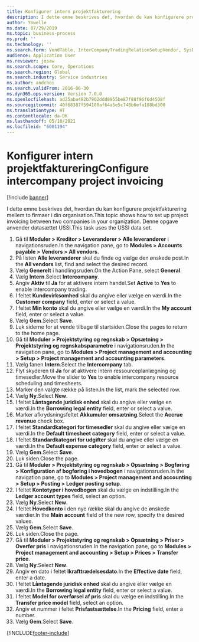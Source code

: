 ```yaml
---
title: Konfigurer intern projektfakturering
description: I dette emne beskrives det, hvordan du kan konfigurere projektfakturering mellem to firmaer i din organisation.
author: Yowelle
ms.date: 07/29/2019
ms.topic: business-process
ms.prod: ''
ms.technology: ''
ms.search.form: VendTable, InterCompanyTradingRelationSetupVendor, SysDataAreaSelectLookup, ProjParameters, ProjPosting, ProjTransferPrice
audience: Application User
ms.reviewer: josaw
ms.search.scope: Core, Operations
ms.search.region: Global
ms.search.industry: Service industries
ms.author: andchoi
ms.search.validFrom: 2016-06-30
ms.dyn365.ops.version: Version 7.0.0
ms.openlocfilehash: ad25aba492b7902ddd8955be87f88f96f6d4508f
ms.sourcegitcommit: 40f68387f594180af64a5e5c748b6efa188bd300
ms.translationtype: HT
ms.contentlocale: da-DK
ms.lasthandoff: 05/10/2021
ms.locfileid: "6001194"
---
```

# <a name="configure-intercompany-project-invoicing"></a><span data-ttu-id="243fa-103">Konfigurer intern projektfakturering</span><span class="sxs-lookup"><span data-stu-id="243fa-103">Configure intercompany project invoicing</span></span>

[!include [banner](../../includes/banner.md)]

<span data-ttu-id="243fa-104">I dette emne beskrives det, hvordan du kan konfigurere projektfakturering mellem to firmaer i din organisation.</span><span class="sxs-lookup"><span data-stu-id="243fa-104">This topic shows how to set up project invoicing between two companies in your organization.</span></span> <span data-ttu-id="243fa-105">Denne opgave anvender datasættet USSI.</span><span class="sxs-lookup"><span data-stu-id="243fa-105">This task uses the USSI data set.</span></span>

1. <span data-ttu-id="243fa-106">Gå til **Moduler > Kreditor > Leverandører > Alle leverandører** i navigationsruden.</span><span class="sxs-lookup"><span data-stu-id="243fa-106">In the navigation pane, go to **Modules > Accounts payable > Vendors > All vendors**.</span></span>
2. <span data-ttu-id="243fa-107">På listen **Alle leverandører** skal du finde og vælge den ønskede post.</span><span class="sxs-lookup"><span data-stu-id="243fa-107">In the **All vendors** list, find and select the desired record.</span></span>
3. <span data-ttu-id="243fa-108">Vælg **Generelt** i handlingsruden.</span><span class="sxs-lookup"><span data-stu-id="243fa-108">On the Action Pane, select **General**.</span></span>
4. <span data-ttu-id="243fa-109">Vælg **Intern**.</span><span class="sxs-lookup"><span data-stu-id="243fa-109">Select **Intercompany**.</span></span>
5. <span data-ttu-id="243fa-110">Angiv **Aktiv** til **Ja** for at aktivere intern handel.</span><span class="sxs-lookup"><span data-stu-id="243fa-110">Set **Active** to **Yes** to enable intercompany trading.</span></span>
6. <span data-ttu-id="243fa-111">I feltet **Kundevirksomhed** skal du angive eller vælge en værdi.</span><span class="sxs-lookup"><span data-stu-id="243fa-111">In the **Customer company** field, enter or select a value.</span></span>
7. <span data-ttu-id="243fa-112">I feltet **Min konto** skal du angive eller vælge en værdi.</span><span class="sxs-lookup"><span data-stu-id="243fa-112">In the **My account** field, enter or select a value.</span></span>
8. <span data-ttu-id="243fa-113">Vælg **Gem**.</span><span class="sxs-lookup"><span data-stu-id="243fa-113">Select **Save**.</span></span>
9. <span data-ttu-id="243fa-114">Luk siderne for at vende tilbage til startsiden.</span><span class="sxs-lookup"><span data-stu-id="243fa-114">Close the pages to return to the home page.</span></span>
10. <span data-ttu-id="243fa-115">Gå til **Moduler > Projektstyring og regnskab > Opsætning > Projektstyring og regnskabsparametre** i navigationsruden.</span><span class="sxs-lookup"><span data-stu-id="243fa-115">In the navigation pane, go to **Modules > Project management and accounting > Setup > Project management and accounting parameters**.</span></span>
11. <span data-ttu-id="243fa-116">Vælg fanen **Intern**.</span><span class="sxs-lookup"><span data-stu-id="243fa-116">Select the **Intercompany** tab.</span></span>
12. <span data-ttu-id="243fa-117">Flyt skyderen til **Ja** for at aktivere intern ressourceplanlægning og timesedler.</span><span class="sxs-lookup"><span data-stu-id="243fa-117">Move the slider to **Yes** to enable intercompany resource scheduling and timesheets.</span></span>
13. <span data-ttu-id="243fa-118">Marker den valgte række på listen.</span><span class="sxs-lookup"><span data-stu-id="243fa-118">In the list, mark the selected row.</span></span>
14. <span data-ttu-id="243fa-119">Vælg **Ny**.</span><span class="sxs-lookup"><span data-stu-id="243fa-119">Select **New**.</span></span>
15. <span data-ttu-id="243fa-120">I feltet **Låntagende juridisk enhed** skal du angive eller vælge en værdi.</span><span class="sxs-lookup"><span data-stu-id="243fa-120">In the **Borrowing legal entity** field, enter or select a value.</span></span>
16. <span data-ttu-id="243fa-121">Marker afkrydsningsfeltet **Akkumuler omsætning**.</span><span class="sxs-lookup"><span data-stu-id="243fa-121">Select the **Accrue revenue** check box.</span></span>
17. <span data-ttu-id="243fa-122">I feltet **Standardkategori for timesedler** skal du angive eller vælge en værdi.</span><span class="sxs-lookup"><span data-stu-id="243fa-122">In the **Default timesheet category** field, enter or select a value.</span></span>
18. <span data-ttu-id="243fa-123">I feltet **Standardkategori for udgifter** skal du angive eller vælge en værdi.</span><span class="sxs-lookup"><span data-stu-id="243fa-123">In the **Default expense category** field, enter or select a value.</span></span>
19. <span data-ttu-id="243fa-124">Vælg **Gem**.</span><span class="sxs-lookup"><span data-stu-id="243fa-124">Select **Save**.</span></span>
20. <span data-ttu-id="243fa-125">Luk siden.</span><span class="sxs-lookup"><span data-stu-id="243fa-125">Close the page.</span></span>
21. <span data-ttu-id="243fa-126">Gå til **Moduler > Projektstyring og regnskab > Opsætning > Bogføring > Konfiguration af bogføring i hovedbogen** i navigationsruden.</span><span class="sxs-lookup"><span data-stu-id="243fa-126">In the navigation pane, go to **Modules > Project management and accounting > Setup > Posting > Ledger posting setup**.</span></span>
22. <span data-ttu-id="243fa-127">I feltet **Kontotyper i hovedbogen** skal du vælge en indstilling.</span><span class="sxs-lookup"><span data-stu-id="243fa-127">In the **Ledger account types** field, select an option.</span></span>
23. <span data-ttu-id="243fa-128">Vælg **Ny**.</span><span class="sxs-lookup"><span data-stu-id="243fa-128">Select **New**.</span></span>
24. <span data-ttu-id="243fa-129">I feltet **Hovedkonto** i den nye række skal du angive de ønskede værdier.</span><span class="sxs-lookup"><span data-stu-id="243fa-129">In the **Main account** field of the new row, specify the desired values.</span></span>
25. <span data-ttu-id="243fa-130">Vælg **Gem**.</span><span class="sxs-lookup"><span data-stu-id="243fa-130">Select **Save**.</span></span>
26. <span data-ttu-id="243fa-131">Luk siden.</span><span class="sxs-lookup"><span data-stu-id="243fa-131">Close the page.</span></span>
27. <span data-ttu-id="243fa-132">Gå til **Moduler > Projektstyring og regnskab > Opsætning > Priser > Overfør pris** i navigationsruden.</span><span class="sxs-lookup"><span data-stu-id="243fa-132">In the navigation pane, go to **Modules > Project management and accounting > Setup > Prices > Transfer price**.</span></span>
28. <span data-ttu-id="243fa-133">Vælg **Ny**.</span><span class="sxs-lookup"><span data-stu-id="243fa-133">Select **New**.</span></span>
29. <span data-ttu-id="243fa-134">Angiv en dato i feltet **Ikrafttrædelsesdato**.</span><span class="sxs-lookup"><span data-stu-id="243fa-134">In the **Effective date** field, enter a date.</span></span>
30. <span data-ttu-id="243fa-135">I feltet **Låntagende juridisk enhed** skal du angive eller vælge en værdi.</span><span class="sxs-lookup"><span data-stu-id="243fa-135">In the **Borrowing legal entity** field, enter or select a value.</span></span>
31. <span data-ttu-id="243fa-136">I feltet **Model for overførsel af pris** skal du vælge en indstilling.</span><span class="sxs-lookup"><span data-stu-id="243fa-136">In the **Transfer price model** field, select an option.</span></span>
32. <span data-ttu-id="243fa-137">Angiv et nummer i feltet **Prisfastsættelse**.</span><span class="sxs-lookup"><span data-stu-id="243fa-137">In the **Pricing** field, enter a number.</span></span>
33. <span data-ttu-id="243fa-138">Vælg **Gem**.</span><span class="sxs-lookup"><span data-stu-id="243fa-138">Select **Save**.</span></span>



[!INCLUDE[footer-include](../../includes/footer-banner.md)]